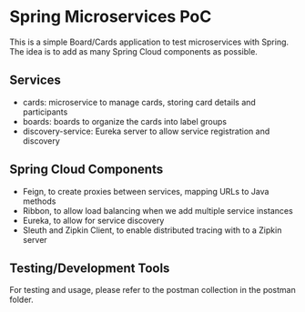 # Spring Microservices PoC

This is a simple Board/Cards application to test microservices with Spring.
The idea is to add as many Spring Cloud components as possible.

## Services

* cards: microservice to manage cards, storing card details and participants
* boards: boards to organize the cards into label groups
* discovery-service: Eureka server to allow service registration and discovery

## Spring Cloud Components

* Feign, to create proxies between services, mapping URLs to Java methods
* Ribbon, to allow load balancing when we add multiple service instances
* Eureka, to allow for service discovery
* Sleuth and Zipkin Client, to enable distributed tracing with to a Zipkin server

## Testing/Development Tools

For testing and usage, please refer to the postman collection in the postman folder.
